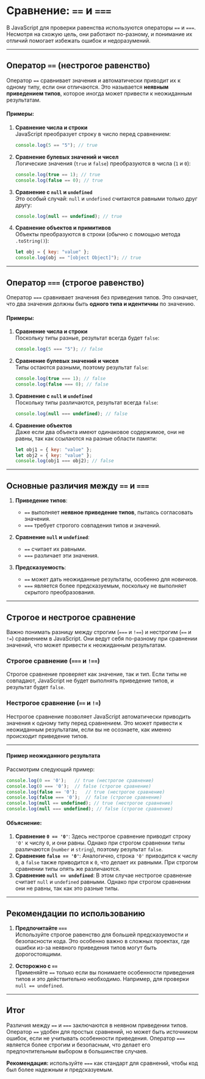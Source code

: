 # Сравнение: `==` и `===`

В JavaScript для проверки равенства используются операторы `==` и `===`. Несмотря на схожую цель, они работают по-разному, и понимание их отличий помогает избежать ошибок и недоразумений.

---

## Оператор `==` (нестрогое равенство)

Оператор `==` сравнивает значения и автоматически приводит их к одному типу, если они отличаются. Это называется **неявным приведением типов**, которое иногда может привести к неожиданным результатам.

#### Примеры:

1. **Сравнение числа и строки**  
   JavaScript преобразует строку в число перед сравнением:
   ```javascript
   console.log(5 == "5"); // true
   ```

2. **Сравнение булевых значений и чисел**  
   Логические значения (`true` и `false`) преобразуются в числа (`1` и `0`):
   ```javascript
   console.log(true == 1); // true
   console.log(false == 0); // true
   ```

3. **Сравнение с `null` и `undefined`**  
   Это особый случай: `null` и `undefined` считаются равными только друг другу:
   ```javascript
   console.log(null == undefined); // true
   ```

4. **Сравнение объектов и примитивов**  
   Объекты преобразуются в строки (обычно с помощью метода `.toString()`):
   ```javascript
   let obj = { key: "value" };
   console.log(obj == "[object Object]"); // true
   ```

---

## Оператор `===` (строгое равенство)

Оператор `===` сравнивает значения без приведения типов. Это означает, что два значения должны быть **одного типа и идентичны** по значению.

#### Примеры:

1. **Сравнение числа и строки**  
   Поскольку типы разные, результат всегда будет `false`:
   ```javascript
   console.log(5 === "5"); // false
   ```

2. **Сравнение булевых значений и чисел**  
   Типы остаются разными, поэтому результат `false`:
   ```javascript
   console.log(true === 1); // false
   console.log(false === 0); // false
   ```

3. **Сравнение с `null` и `undefined`**  
   Поскольку типы различаются, результат всегда `false`:
   ```javascript
   console.log(null === undefined); // false
   ```

4. **Сравнение объектов**  
   Даже если два объекта имеют одинаковое содержимое, они не равны, так как ссылаются на разные области памяти:
   ```javascript
   let obj1 = { key: "value" };
   let obj2 = { key: "value" };
   console.log(obj1 === obj2); // false
   ```

---

## Основные различия между `==` и `===`

1. **Приведение типов**:
    - `==` выполняет **неявное приведение типов**, пытаясь согласовать значения.
    - `===` требует строгого совпадения типов и значений.

2. **Сравнение `null` и `undefined`**:
    - `==` считает их равными.
    - `===` различает эти значения.

3. **Предсказуемость**:
    - `==` может дать неожиданные результаты, особенно для новичков.
    - `===` является более предсказуемым, поскольку не выполняет скрытого преобразования.

---

## Строгое и нестрогое сравнение

Важно понимать разницу между строгим (`===` и `!==`) и нестрогим (`==` и `!=`) сравнением в JavaScript. Они ведут себя по-разному при сравнении значений, что может привести к неожиданным результатам.

### Строгое сравнение (`===` и `!==`)
Строгое сравнение проверяет как значение, так и тип. Если типы не совпадают, JavaScript не будет выполнять приведение типов, и результат будет `false`.

### Нестрогое сравнение (`==` и `!=`)
Нестрогое сравнение позволяет JavaScript автоматически приводить значения к одному типу перед сравнением. Это может привести к неожиданным результатам, если вы не осознаете, как именно происходит приведение типов.

---

#### Пример неожиданного результата

Рассмотрим следующий пример:

```javascript
console.log(0 == '0');   // true (нестрогое сравнение)
console.log(0 === '0');  // false (строгое сравнение)
console.log(false == '0');   // true (нестрогое сравнение)
console.log(false === '0');  // false (строгое сравнение)
console.log(null == undefined); // true (нестрогое сравнение)
console.log(null === undefined); // false (строгое сравнение)
```

#### Объяснение:
1. **Сравнение `0 == '0'`**: Здесь нестрогое сравнение приводит строку `'0'` к числу `0`, и они равны. Однако при строгом сравнении типы различаются (`number` и `string`), поэтому результат `false`.
2. **Сравнение `false == '0'`**: Аналогично, строка `'0'` приводится к числу `0`, а `false` также приводится к `0`, что делает их равными. При строгом сравнении типы опять же различаются.
3. **Сравнение `null == undefined`**: В этом случае нестрогое сравнение считает `null` и `undefined` равными. Однако при строгом сравнении они не равны, так как это разные типы.

---

## Рекомендации по использованию

1. **Предпочитайте `===`**  
   Используйте строгое равенство для большей предсказуемости и безопасности кода. Это особенно важно в сложных проектах, где ошибки из-за неявного приведения типов могут быть дорогостоящими.

2. **Осторожно с `==`**  
   Применяйте `==` только если вы понимаете особенности приведения типов и это действительно необходимо. Например, для проверки `null == undefined`.

---

## Итог

Различия между `==` и `===` заключаются в неявном приведении типов. Оператор `==` удобен для простых сравнений, но может быть источником ошибок, если не учитывать особенности приведения. Оператор `===` является более строгим и безопасным, что делает его предпочтительным выбором в большинстве случаев.

**Рекомендация:** используйте `===` как стандарт для сравнений, чтобы код был более надежным и предсказуемым.